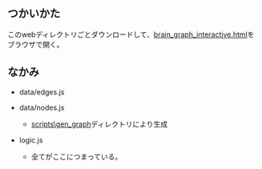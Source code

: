 
## つかいかた
このwebディレクトリごとダウンロードして、[brain_graph_interactive.html](scripts\web\brain_graph_interactive.html)をブラウザで開く。

## なかみ
- data/edges.js
- data/nodes.js
  - [scripts\gen_graph](scripts\gen_graph)ディレクトリにより生成

- logic.js
  - 全てがここにつまっている。